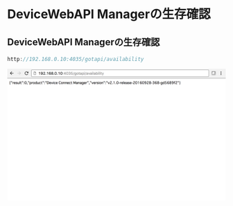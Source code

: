 # DeviceWebAPI Managerの生存確認

## DeviceWebAPI Managerの生存確認

```javascript
http://192.168.0.10:4035/gotapi/availability
```

![](/img/available001.png)